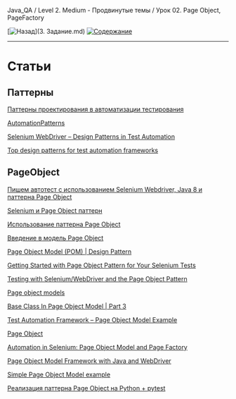 Java_QA / Level 2. Medium - Продвинутые темы / Урок 02. Page Object, PageFactory

[![Назад](https://img.shields.io/badge/-%D0%9D%D0%B0%D0%B7%D0%B0%D0%B4-brightgreen)](3. Задание.md)
[![Содержание](https://img.shields.io/badge/-%D0%A1%D0%BE%D0%B4%D0%B5%D1%80%D0%B6%D0%B0%D0%BD%D0%B8%D0%B5-purple)](README.md)

***

# Статьи

## Паттерны

[Паттерны проектирования в автоматизации тестирования](https://habr.com/ru/company/jugru/blog/338836/)

[AutomationPatterns](https://github.com/iklymchuk/AutomationPatterns/tree/master/src/main/java/com/klymchuk/automationPatterns)

[Selenium WebDriver – Design Patterns in Test Automation](https://www.vinsguru.com/selenium-webdriver-design-patterns-in-test-automation-factory-pattern/)

[Top design patterns for test automation frameworks](https://www.devbridge.com/articles/top-design-pattern-test-automation-frameworks/)

## PageObject

[Пишем автотест с использованием Selenium Webdriver, Java 8 и паттерна Page Object](https://temofeev.ru/info/articles/pishem-avtotest-s-ispolzovaniem-selenium-webdriver-java-8-i-patterna-page-object/)

[Selenium и Page Object паттерн](http://internetka.in.ua/selenium-page-object/)

[Использование паттерна Page Object](https://kreisfahrer.gitbooks.io/selenium-webdriver/content/page_object_pattern_arhitektura_testovogo_proekta/ispolzovanie_patterna_page_object.html)

[Введение в модель Page Object](https://studyingarticles.wordpress.com/2017/01/10/%D0%B2%D0%B2%D0%B5%D0%B4%D0%B5%D0%BD%D0%B8%D0%B5-%D0%B2-%D0%BC%D0%BE%D0%B4%D0%B5%D0%BB%D1%8C-page-object/)

[Page Object Model (POM) | Design Pattern](https://medium.com/tech-tajawal/page-object-model-pom-design-pattern-f9588630800b)

[Getting Started with Page Object Pattern for Your Selenium Tests](https://dev.to/kimschiller/getting-started-with-page-object-pattern-for-your-selenium-tests-3ghe)

[Testing with Selenium/WebDriver and the Page Object Pattern](https://www.baeldung.com/selenium-webdriver-page-object)

[Page object models](https://www.selenium.dev/documentation/en/guidelines_and_recommendations/page_object_models/)

[Base Class In Page Object Model | Part 3](http://www.appliedselenium.com/2019/06/base-class-in-page-object-model/)

[Test Automation Framework – Page Object Model Example](https://blog.testproject.io/2021/02/08/test-automation-framework-page-object-model-example/)

[Page Object](https://java-design-patterns.com/patterns/page-object/)

[Automation in Selenium: Page Object Model and Page Factory](https://www.toptal.com/selenium/test-automation-in-selenium-using-page-object-model-and-page-factory)

[Page Object Model Framework with Java and WebDriver](https://devqa.io/page-object-framework-java-webdriver/)

[Simple Page Object Model example](https://www.seleniumeasy.com/selenium-tutorials/simple-page-object-model-framework-example)

[Реализация паттерна Page Object на Python + pytest](https://habr.com/ru/post/472156/)
